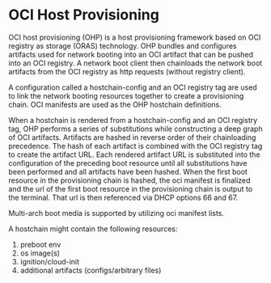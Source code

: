 # OCI Host Provisioning

OCI host provisioning (OHP) is a host provisioning framework based on OCI registry as storage (ORAS) technology. OHP bundles and configures artifacts used for network booting into an OCI artifact that can be pushed into an OCI registry. A network boot client then chainloads the network boot artifacts from the OCI registry as http requests (without registry client).  

A configuration called a hostchain-config and an OCI registry tag are used to link the network booting resources together to create a provisioning chain. OCI manifests are used as the OHP hostchain definitions. 

When a hostchain is rendered from a hostchain-config and an OCI registry tag, OHP performs a series of substitutions while constructing a deep graph of OCI artifacts. Artifacts are hashed in reverse order of their chainloading precedence. The hash of each artifact is combined with the OCI registry tag to create the artifact URL. Each rendered artifact URL is substituted into the configuration of the preceding boot resource until all substitutions have been performed and all artifacts have been hashed. When the first boot resource in the provisioning chain is hashed, the oci manifest is finalized and the url of the first boot resource in the provisioning chain is output to the terminal. That url is then referenced via DHCP options 66 and 67. 

Multi-arch boot media is supported by utilizing oci manifest lists. 


A hostchain might contain the following resources:

1. preboot env
2. os image(s)
3. ignition/cloud-init
4. additional artifacts (configs/arbitrary files)

